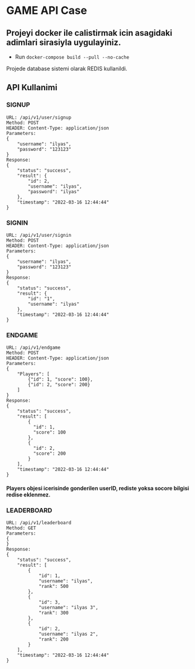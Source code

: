 # GAME API Case

## Projeyi docker ile calistirmak icin asagidaki adimlari sirasiyla uygulayiniz.

- Run `docker-compose build --pull --no-cache`

Projede database sistemi olarak REDIS kullanildi.

## API Kullanimi

### SIGNUP

```
URL: /api/v1/user/signup
Method: POST
HEADER: Content-Type: application/json
Parameters: 
{
    "username": "ilyas",
    "password": "123123"
}
Response: 
{
    "status": "success",
    "result": {
        "id": 2,
        "username": "ilyas",
        "password": "ilyas"
    },
    "timestamp": "2022-03-16 12:44:44"
}
```

### SIGNIN

```
URL: /api/v1/user/signin
Method: POST
HEADER: Content-Type: application/json
Parameters: 
{
    "username": "ilyas",
    "password": "123123"
}
Response: 
{
    "status": "success",
    "result": {
        "id": "1",
        "username": "ilyas"
    },
    "timestamp": "2022-03-16 12:44:44"
}
```

### ENDGAME

```
URL: /api/v1/endgame
Method: POST
HEADER: Content-Type: application/json
Parameters: 
{
    "Players": [
        {"id": 1, "score": 100},
        {"id": 2, "score": 200}
    ]
}
Response: 
{
    "status": "success",
    "result": [
        {
          "id": 1,
          "score": 100
        },
        {
          "id": 2,
          "score": 200
        }
    ],
    "timestamp": "2022-03-16 12:44:44"
}
```
#### Players objesi icerisinde gonderilen userID, rediste yoksa socore bilgisi redise eklenmez.

### LEADERBOARD

```
URL: /api/v1/leaderboard
Method: GET
Parameters: 
{
}
Response: 
{
    "status": "success",
    "result": [
        {
            "id": 1,
            "username": "ilyas",
            "rank": 500
        },
        {
            "id": 3,
            "username": "ilyas 3",
            "rank": 300
        },
        {
            "id": 2,
            "username": "ilyas 2",
            "rank": 200
        }
    ],
    "timestamp": "2022-03-16 12:44:44"
}
```
